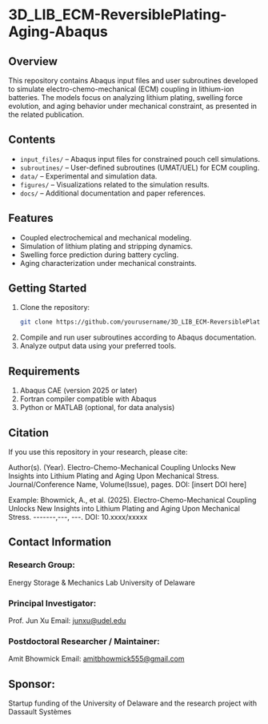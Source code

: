 # 3D_LIB_ECM-ReversiblePlating-Aging-Abaqus
## Overview
This repository contains Abaqus input files and user subroutines developed to simulate electro-chemo-mechanical (ECM) coupling in lithium-ion batteries. The models focus on analyzing lithium plating, swelling force evolution, and aging behavior under mechanical constraint, as presented in the related publication.

## Contents
- `input_files/` – Abaqus input files for constrained pouch cell simulations.
- `subroutines/` – User-defined subroutines (UMAT/UEL) for ECM coupling.
- `data/` – Experimental and simulation data.
- `figures/` – Visualizations related to the simulation results.
- `docs/` – Additional documentation and paper references.

## Features
- Coupled electrochemical and mechanical modeling.
- Simulation of lithium plating and stripping dynamics.
- Swelling force prediction during battery cycling.
- Aging characterization under mechanical constraints.

## Getting Started
1. Clone the repository:
   ```bash
   git clone https://github.com/yourusername/3D_LIB_ECM-ReversiblePlating-Aging-Abaqus.git
2. Compile and run user subroutines according to Abaqus documentation.
3. Analyze output data using your preferred tools.

## Requirements

1. Abaqus CAE (version 2025 or later)
2. Fortran compiler compatible with Abaqus
3. Python or MATLAB (optional, for data analysis)

## Citation
If you use this repository in your research, please cite:

Author(s). (Year). Electro-Chemo-Mechanical Coupling Unlocks New Insights into Lithium Plating and Aging Upon Mechanical Stress. Journal/Conference Name, Volume(Issue), pages. DOI: [insert DOI here]

Example:
Bhowmick, A., et al. (2025). Electro-Chemo-Mechanical Coupling Unlocks New Insights into Lithium Plating and Aging Upon Mechanical Stress. -------,---, ---. DOI: 10.xxxx/xxxxx

## Contact Information
### Research Group: 
Energy Storage & Mechanics Lab
University of Delaware

### Principal Investigator:
Prof. Jun Xu
Email: junxu@udel.edu

### Postdoctoral Researcher / Maintainer:
Amit Bhowmick
Email: amitbhowmick555@gmail.com

## Sponsor:
Startup funding of the University of Delaware and the research project with Dassault Systèmes

